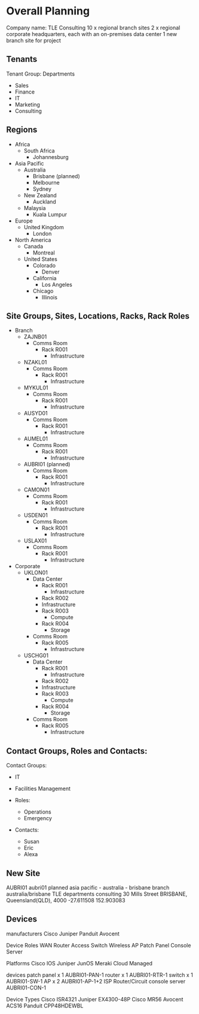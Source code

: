 # Overall Planning
Company name: TLE Consulting
10 x regional branch sites
2 x regional corporate headquarters, each with an on-premises data center
1 new branch site for project

## Tenants
Tenant Group: Departments
- Sales
- Finance
- IT
- Marketing
- Consulting

## Regions 
- Africa
  - South Africa 
    - Johannesburg
- Asia Pacific
  - Australia
    - Brisbane (planned)
    - Melbourne
    - Sydney
  - New Zealand
    - Auckland
  - Malaysia
    - Kuala Lumpur
- Europe
  - United Kingdom 
    - London
- North America
  - Canada
    - Montreal
  - United States
    - Colorado
      - Denver
    - California
      - Los Angeles
    - Chicago
      - Illinois

## Site Groups, Sites, Locations, Racks, Rack Roles
- Branch
  - ZAJNB01
    - Comms Room
      - Rack R001
        - Infrastructure
  - NZAKL01
    - Comms Room
      - Rack R001
        - Infrastructure
  - MYKUL01 
    - Comms Room
      - Rack R001
        - Infrastructure
  - AUSYD01
    - Comms Room
      - Rack R001
        - Infrastructure
  - AUMEL01
    - Comms Room
      - Rack R001
        - Infrastructure
  - AUBRI01 (planned)
    - Comms Room
      - Rack R001
        - Infrastructure
  - CAMON01  
    - Comms Room
      - Rack R001
        - Infrastructure
  - USDEN01
    - Comms Room
      - Rack R001
        - Infrastructure
  - USLAX01 
    - Comms Room
      - Rack R001
        - Infrastructure
- Corporate
  - UKLON01
    - Data Center
      - Rack R001
        - Infrastructure
      - Rack R002
      - Infrastructure
      - Rack R003
        - Compute  
      - Rack R004
        - Storage
    - Comms Room
      - Rack R005
        - Infrastructure
  - USCHG01
    - Data Center
      - Rack R001
        - Infrastructure
      - Rack R002
      - Infrastructure
      - Rack R003
        - Compute  
      - Rack R004
        - Storage
    - Comms Room
      - Rack R005
        - Infrastructure

## Contact Groups, Roles and Contacts: 
Contact Groups: 
  - IT
  - Facilities Management
  
- Roles:
  - Operations
  - Emergency

- Contacts: 
  - Susan 
  - Eric
  - Alexa 

## New Site
AUBRI01
aubri01
planned
asia pacific - australia - brisbane
branch
australia/brisbane
TLE departments
consulting
30 Mills Street BRISBANE, Queensland(QLD), 4000
-27.611508
152.903083

## Devices
manufacturers
Cisco
Juniper
Panduit
Avocent 

Device Roles
WAN Router
Access Switch
Wireless AP
Patch Panel
Console Server

Platforms
Cisco IOS
Juniper JunOS
Meraki Cloud Managed

devices
patch panel x 1 AUBRI01-PAN-1
router x 1 AUBRI01-RTR-1
switch x 1 AUBRI01-SW-1
AP x 2 AUBRI01-AP-1+2
ISP Router/Circuit
console server AUBRI01-CON-1

Device Types
Cisco ISR4321
Juniper EX4300-48P
Cisco MR56
Avocent ACS16
Panduit CPP48HDEWBL
